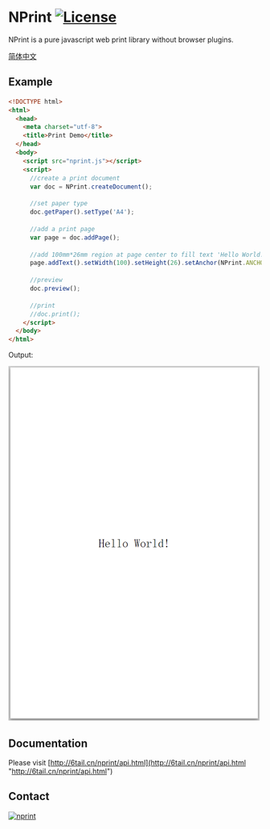 # NPrint [![License](https://img.shields.io/badge/license-MIT-4EB1BA.svg?style=flat-square)](https://github.com/6tail/lunar-javascript/blob/master/LICENSE)

NPrint is a pure javascript web print library without browser plugins.

[简体中文](https://github.com/6tail/nprint/blob/master/README_ZH.md)

## Example

```html
<!DOCTYPE html>
<html>
  <head>
    <meta charset="utf-8">
    <title>Print Demo</title>
  </head>
  <body>
    <script src="nprint.js"></script>
    <script>
      //create a print document
      var doc = NPrint.createDocument();

      //set paper type
      doc.getPaper().setType('A4');

      //add a print page
      var page = doc.addPage();

      //add 100mm*26mm region at page center to fill text 'Hello World!',text size 10mm,text align CENTER
      page.addText().setWidth(100).setHeight(26).setAnchor(NPrint.ANCHOR.CENTER).setContent('Hello World!').setSize(10).setAlign(NPrint.ALIGN.CENTER);

      //preview
      doc.preview();

      //print
      //doc.print();
    </script>
  </body>
</html>
```

Output:

![sample](https://github.com/6tail/nprint/raw/master/sample.png "sample")

## Documentation

Please visit [http://6tail.cn/nprint/api.html](http://6tail.cn/nprint/api.html "http://6tail.cn/nprint/api.html")

## Contact

<a target="_blank" href="https://jq.qq.com/?_wv=1027&k=5F9Pbf0"><img border="0" src="http://pub.idqqimg.com/wpa/images/group.png" alt="nprint" title="nprint"></a>


